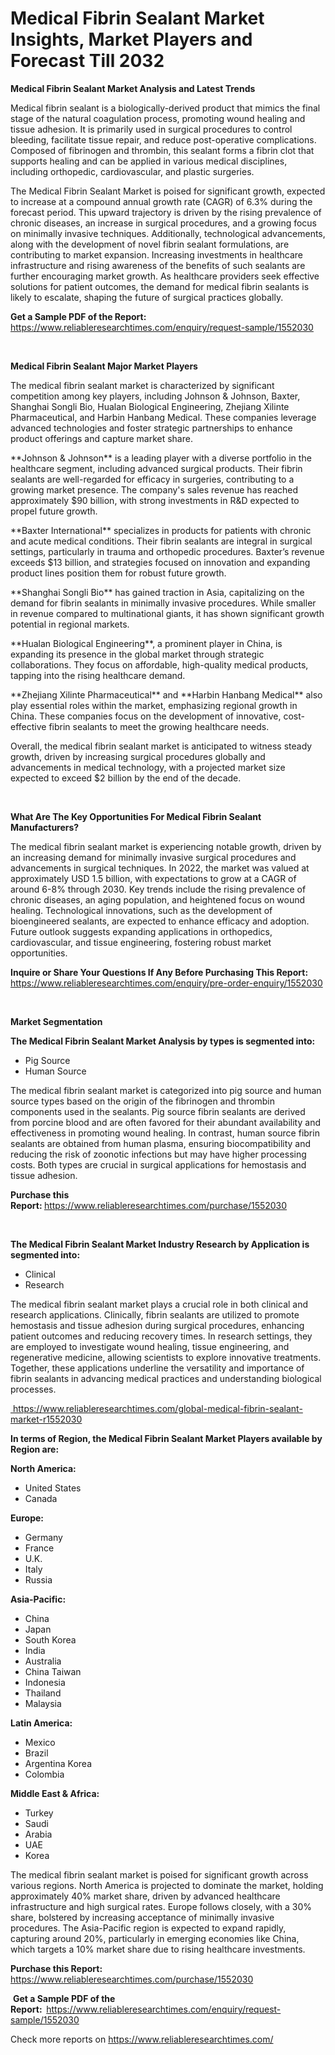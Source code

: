 <p><h1>Medical Fibrin Sealant Market Insights, Market Players and Forecast Till 2032</h1></p><p><strong>Medical Fibrin Sealant Market Analysis and Latest Trends</strong></p>
<p><p>Medical fibrin sealant is a biologically-derived product that mimics the final stage of the natural coagulation process, promoting wound healing and tissue adhesion. It is primarily used in surgical procedures to control bleeding, facilitate tissue repair, and reduce post-operative complications. Composed of fibrinogen and thrombin, this sealant forms a fibrin clot that supports healing and can be applied in various medical disciplines, including orthopedic, cardiovascular, and plastic surgeries.</p><p>The Medical Fibrin Sealant Market is poised for significant growth, expected to increase at a compound annual growth rate (CAGR) of 6.3% during the forecast period. This upward trajectory is driven by the rising prevalence of chronic diseases, an increase in surgical procedures, and a growing focus on minimally invasive techniques. Additionally, technological advancements, along with the development of novel fibrin sealant formulations, are contributing to market expansion. Increasing investments in healthcare infrastructure and rising awareness of the benefits of such sealants are further encouraging market growth. As healthcare providers seek effective solutions for patient outcomes, the demand for medical fibrin sealants is likely to escalate, shaping the future of surgical practices globally.</p></p>
<p><strong>Get a Sample PDF of the Report:&nbsp;</strong> <a href="https://www.reliableresearchtimes.com/enquiry/request-sample/1552030?utm_campaign=2273&utm_medium=2&utm_source=Github&utm_content=ia&utm_term=04032025&utm_id=medical-fibrin-sealant">https://www.reliableresearchtimes.com/enquiry/request-sample/1552030</a></p>
<p>&nbsp;</p>
<p><strong>Medical Fibrin Sealant Major Market Players</strong></p>
<p><p>The medical fibrin sealant market is characterized by significant competition among key players, including Johnson & Johnson, Baxter, Shanghai Songli Bio, Hualan Biological Engineering, Zhejiang Xilinte Pharmaceutical, and Harbin Hanbang Medical. These companies leverage advanced technologies and foster strategic partnerships to enhance product offerings and capture market share.</p><p>**Johnson & Johnson** is a leading player with a diverse portfolio in the healthcare segment, including advanced surgical products. Their fibrin sealants are well-regarded for efficacy in surgeries, contributing to a growing market presence. The company's sales revenue has reached approximately $90 billion, with strong investments in R&D expected to propel future growth.</p><p>**Baxter International** specializes in products for patients with chronic and acute medical conditions. Their fibrin sealants are integral in surgical settings, particularly in trauma and orthopedic procedures. Baxter’s revenue exceeds $13 billion, and strategies focused on innovation and expanding product lines position them for robust future growth.</p><p>**Shanghai Songli Bio** has gained traction in Asia, capitalizing on the demand for fibrin sealants in minimally invasive procedures. While smaller in revenue compared to multinational giants, it has shown significant growth potential in regional markets.</p><p>**Hualan Biological Engineering**, a prominent player in China, is expanding its presence in the global market through strategic collaborations. They focus on affordable, high-quality medical products, tapping into the rising healthcare demand.</p><p>**Zhejiang Xilinte Pharmaceutical** and **Harbin Hanbang Medical** also play essential roles within the market, emphasizing regional growth in China. These companies focus on the development of innovative, cost-effective fibrin sealants to meet the growing healthcare needs.</p><p>Overall, the medical fibrin sealant market is anticipated to witness steady growth, driven by increasing surgical procedures globally and advancements in medical technology, with a projected market size expected to exceed $2 billion by the end of the decade.</p></p>
<p>&nbsp;</p>
<p><strong>What Are The Key Opportunities For Medical Fibrin Sealant Manufacturers?</strong></p>
<p><p>The medical fibrin sealant market is experiencing notable growth, driven by an increasing demand for minimally invasive surgical procedures and advancements in surgical techniques. In 2022, the market was valued at approximately USD 1.5 billion, with expectations to grow at a CAGR of around 6-8% through 2030. Key trends include the rising prevalence of chronic diseases, an aging population, and heightened focus on wound healing. Technological innovations, such as the development of bioengineered sealants, are expected to enhance efficacy and adoption. Future outlook suggests expanding applications in orthopedics, cardiovascular, and tissue engineering, fostering robust market opportunities.</p></p>
<p><strong>Inquire or Share Your Questions If Any Before Purchasing This Report:</strong> <a href="https://www.reliableresearchtimes.com/enquiry/pre-order-enquiry/1552030?utm_campaign=2273&utm_medium=2&utm_source=Github&utm_content=ia&utm_term=04032025&utm_id=medical-fibrin-sealant">https://www.reliableresearchtimes.com/enquiry/pre-order-enquiry/1552030</a></p>
<p>&nbsp;</p>
<p><strong>Market Segmentation</strong></p>
<p><strong>The Medical Fibrin Sealant Market Analysis by types is segmented into:</strong></p>
<p><ul><li>Pig Source</li><li>Human Source</li></ul></p>
<p><p>The medical fibrin sealant market is categorized into pig source and human source types based on the origin of the fibrinogen and thrombin components used in the sealants. Pig source fibrin sealants are derived from porcine blood and are often favored for their abundant availability and effectiveness in promoting wound healing. In contrast, human source fibrin sealants are obtained from human plasma, ensuring biocompatibility and reducing the risk of zoonotic infections but may have higher processing costs. Both types are crucial in surgical applications for hemostasis and tissue adhesion.</p></p>
<p><strong>Purchase this Report:&nbsp;</strong><a href="https://www.reliableresearchtimes.com/purchase/1552030?utm_campaign=2273&utm_medium=2&utm_source=Github&utm_content=ia&utm_term=04032025&utm_id=medical-fibrin-sealant">https://www.reliableresearchtimes.com/purchase/1552030</a></p>
<p>&nbsp;</p>
<p><strong>The Medical Fibrin Sealant Market Industry Research by Application is segmented into:</strong></p>
<p><ul><li>Clinical</li><li>Research</li></ul></p>
<p><p>The medical fibrin sealant market plays a crucial role in both clinical and research applications. Clinically, fibrin sealants are utilized to promote hemostasis and tissue adhesion during surgical procedures, enhancing patient outcomes and reducing recovery times. In research settings, they are employed to investigate wound healing, tissue engineering, and regenerative medicine, allowing scientists to explore innovative treatments. Together, these applications underline the versatility and importance of fibrin sealants in advancing medical practices and understanding biological processes.</p></p>
<p><a href="https://www.reliableresearchtimes.com/global-medical-fibrin-sealant-market-r1552030?utm_campaign=2273&utm_medium=2&utm_source=Github&utm_content=ia&utm_term=04032025&utm_id=medical-fibrin-sealant">&nbsp;https://www.reliableresearchtimes.com/global-medical-fibrin-sealant-market-r1552030</a></p>
<p><strong>In terms of Region, the Medical Fibrin Sealant Market Players available by Region are:</strong></p>
<p>
    <p> <strong> North America: </strong>
        <ul>
            <li>United States</li>
            <li>Canada</li>
        </ul>
        </p> 
    <p> <strong> Europe: </strong>
        <ul>
            <li>Germany</li>
            <li>France</li>
            <li>U.K.</li>
            <li>Italy</li>
            <li>Russia</li>
        </ul>
        </p> 
    <p> <strong> Asia-Pacific: </strong>
        <ul>
            <li>China</li>
            <li>Japan</li>
            <li>South Korea</li>
            <li>India</li>
            <li>Australia</li>
            <li>China Taiwan</li>
            <li>Indonesia</li>
            <li>Thailand</li>
            <li>Malaysia</li>
        </ul>
        </p> 
    <p> <strong> Latin America: </strong>
        <ul>
            <li>Mexico</li>
            <li>Brazil</li>
            <li>Argentina Korea</li>
            <li>Colombia</li>
        </ul>
        </p> 
    <p> <strong> Middle East & Africa: </strong>
        <ul>
            <li>Turkey</li>
            <li>Saudi</li>
            <li>Arabia</li>
            <li>UAE</li>
            <li>Korea</li>
        </ul>
    </p>
    </p>
<p><p>The medical fibrin sealant market is poised for significant growth across various regions. North America is projected to dominate the market, holding approximately 40% market share, driven by advanced healthcare infrastructure and high surgical rates. Europe follows closely, with a 30% share, bolstered by increasing acceptance of minimally invasive procedures. The Asia-Pacific region is expected to expand rapidly, capturing around 20%, particularly in emerging economies like China, which targets a 10% market share due to rising healthcare investments.</p></p>
<p><strong>Purchase this Report: </strong><a href="https://www.reliableresearchtimes.com/purchase/1552030?utm_campaign=2273&utm_medium=2&utm_source=Github&utm_content=ia&utm_term=04032025&utm_id=medical-fibrin-sealant">https://www.reliableresearchtimes.com/purchase/1552030</a></p>
<p>&nbsp;<strong>Get a Sample PDF of the Report:&nbsp;&nbsp;</strong><a href="https://www.reliableresearchtimes.com/enquiry/request-sample/1552030?utm_campaign=2273&utm_medium=2&utm_source=Github&utm_content=ia&utm_term=04032025&utm_id=medical-fibrin-sealant">https://www.reliableresearchtimes.com/enquiry/request-sample/1552030</a></p>
<p><strong></strong></p>
<p>Check more reports on <a href="https://www.reliableresearchtimes.com/?utm_campaign=2273&utm_medium=2&utm_source=Github&utm_content=ia&utm_term=04032025&utm_id=medical-fibrin-sealant">https://www.reliableresearchtimes.com/</a></p>